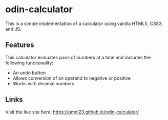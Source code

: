 # odin-calculator
This is a simple implementation of a calculator using
vanilla HTML5, CSS3, and JS.

## Features

This calculator evaluates pairs of numbers at a time and includes
the following functionality:

- An undo button 
- Allows conversion of an operand to negative or positive
- Works with decimal numbers

## Links

Visit the live site here: https://omni23.github.io/odin-calculator/
